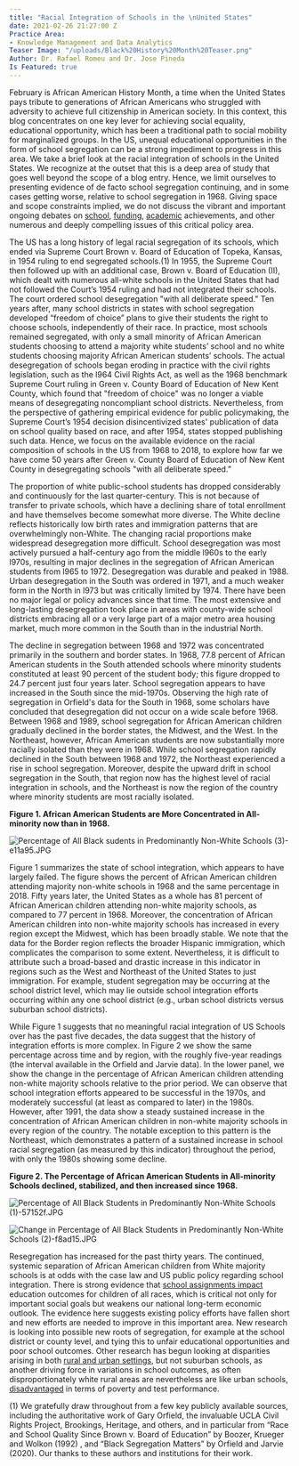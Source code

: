 ```yaml
---
title: "Racial Integration of Schools in the \nUnited States"
date: 2021-02-26 21:27:00 Z
Practice Area:
- Knowledge Management and Data Analytics
Teaser Image: "/uploads/Black%20History%20Month%20Teaser.png"
Author: Dr. Rafael Romeu and Dr. Jose Pineda
Is Featured: true
---
```


February is African American History Month, a time when the United States pays tribute to generations of African Americans who struggled with adversity to achieve full citizenship in American society. In this context, this blog concentrates on one key lever for achieving social equality, educational opportunity, which has been a traditional path to social mobility for marginalized groups. In the US, unequal educational opportunities in the form of school segregation can be a strong impediment to progress in this area. We take a brief look at the racial integration of schools in the United States. We recognize at the outset that this is a deep area of study that goes well beyond the scope of a blog entry. Hence, we limit ourselves to presenting evidence of de facto school segregation continuing, and in some cases getting worse, relative to school segregation in 1968. Giving space and scope constraints implied, we do not discuss the vibrant and important ongoing debates on [school](https://www.heritage.org/education/report/the-myth-racial-disparities-public-school-funding), [funding](https://edbuild.org/content/23-billion), [academic](https://nces.ed.gov/pubs2019/2019038.pdf) achievements, and other numerous and deeply compelling issues of this critical policy area. 

The US has a long history of legal racial segregation of its schools, which ended via Supreme Court Brown v. Board of Education of Topeka, Kansas, in 1954 ruling to end segregated schools.(1)  In 1955, the Supreme Court then followed up with an additional case, Brown v. Board of Education (II), which dealt with numerous all-white schools in the United States that had not followed the Court’s 1954 ruling and had not integrated their schools. The court ordered school desegregation "with all deliberate speed." Ten years after, many school districts in states with school segregation developed “freedom of choice” plans to give their students the right to choose schools, independently of their race. In practice, most schools remained segregated, with only a small minority of African American students choosing to attend a majority white students’ school and no white students choosing majority African American students’ schools. The actual desegregation of schools began eroding in practice with the civil rights legislation, such as the l964 Civil Rights Act, as well as the 1968 benchmark Supreme Court ruling in Green v. County Board of Education of New Kent County, which found that "freedom of choice" was no longer a viable means of desegregating noncompliant school districts. Nevertheless, from the perspective of gathering empirical evidence for public policymaking, the Supreme Court’s 1954 decision disincentivized states' publication of data on school quality based on race, and after 1954, states stopped publishing such data. Hence, we focus on the available evidence on the racial composition of schools in the US from 1968 to 2018, to explore how far we have come 50 years after Green v. County Board of Education of New Kent County in desegregating schools "with all deliberate speed.”  

The proportion of white public-school students has dropped considerably and continuously for the last quarter-century. This is not because of transfer to private schools, which have a declining share of total enrollment and have themselves become somewhat more diverse. The White decline reflects historically low birth rates and immigration patterns that are overwhelmingly non-White. The changing racial proportions make widespread desegregation more difficult. School desegregation was most actively pursued a half-century ago from the middle l960s to the early l970s, resulting in major declines in the segregation of African American students from l965 to 1972. Desegregation was durable and peaked in 1988. Urban desegregation in the South was ordered in 1971, and a much weaker form in the North in l973 but was critically limited by 1974. There have been no major legal or policy advances since that time. The most extensive and long-lasting desegregation took place in areas with county-wide school districts embracing all or a very large part of a major metro area housing market, much more common in the South than in the industrial North.

The decline in segregation between 1968 and 1972 was concentrated primarily in the southern and border states. In 1968, 77.8 percent of African American students in the South attended schools where minority students constituted at least 90 percent of the student body; this figure dropped to 24.7 percent just four years later. School segregation appears to have increased in the South since the mid-1970s. Observing the high rate of segregation in Orfield's data for the South in 1968, some scholars have concluded that desegregation did not occur on a wide scale before 1968. Between 1968 and 1989, school segregation for African American children gradually declined in the border states, the Midwest, and the West. In the Northeast, however, African American students are now substantially more racially isolated than they were in 1968. While school segregation rapidly declined in the South between 1968 and 1972, the Northeast experienced a rise in school segregation. Moreover, despite the upward drift in school segregation in the South, that region now has the highest level of racial integration in schools, and the Northeast is now the region of the country where minority students are most racially isolated.

**Figure 1. African American Students are More Concentrated in All-minority now than in 1968.**

![Percentage of All Black sudents in Predominantly Non-White Schools (3)-e11a95.JPG](/uploads/Percentage%20of%20All%20Black%20sudents%20in%20Predominantly%20Non-White%20Schools%20(3)-e11a95.JPG)


Figure 1 summarizes the state of school integration, which appears to have largely failed. The figure shows the percent of African American children attending majority non-white schools in 1968 and the same percentage in 2018. Fifty years later, the United States as a whole has 81 percent of African American children attending non-white majority schools, as compared to 77 percent in 1968. Moreover, the concentration of African American children into non-white majority schools has increased in every region except the Midwest, which has been broadly stable. We note that the data for the Border region reflects the broader Hispanic immigration, which complicates the comparison to some extent. Nevertheless, it is difficult to attribute such a broad-based and drastic increase in this indicator in regions such as the West and Northeast of the United States to just immigration. For example, student segregation may be occurring at the school district level, which may lie outside school integration efforts occurring within any one school district (e.g., urban school districts versus suburban school districts). 

While Figure 1 suggests that no meaningful racial integration of US Schools over has the past five decades, the data suggest that the history of integration efforts is more complex. In Figure 2 we show the same percentage across time and by region, with the roughly five-year readings (the interval available in the Orfield and Jarvie data). In the lower panel, we show the change in the percentage of African American children attending non-white majority schools relative to the prior period. We can observe that school integration efforts appeared to be successful in the 1970s, and moderately successful (at least as compared to later) in the 1980s. However, after 1991, the data show a steady sustained increase in the concentration of African American children in non-white majority schools in every region of the country. The notable exception to this pattern is the Northeast, which demonstrates a pattern of a sustained increase in school racial segregation (as measured by this indicator) throughout the period, with only the 1980s showing some decline. 

**Figure 2. The Percentage of African American Students in All-minority Schools declined, stabilized, and then increased since 1968.**

![Percentage of All Black Students in Predominantly Non-White Schools (1)-57152f.JPG](/uploads/Percentage%20of%20All%20Black%20Students%20in%20Predominantly%20Non-White%20Schools%20(1)-57152f.JPG)

![Change in Percentage of All Black Students in Predominantly Non-White Schools (2)-f8ad15.JPG](/uploads/Change%20in%20Percentage%20of%20All%20Black%20Students%20in%20Predominantly%20Non-White%20Schools%20(2)-f8ad15.JPG)

Resegregation has increased for the past thirty years. The continued, systemic separation of African American children from White majority schools is at odds with the case law and US public policy regarding school integration. There is strong evidence that [school assignments impact](https://academic.oup.com/qje/article-abstract/129/1/435/1896854) education outcomes for children of all races, which is critical not only for important social goals but weakens our national long-term economic outlook. The evidence here suggests existing policy efforts have fallen short and new efforts are needed to improve in this important area. New research is looking into possible new roots of segregation, for example at the school district or county level, and tying this to unfair educational opportunities and poor school outcomes. Other research has begun looking at disparities arising in both [rural and urban settings](https://www.urban.org/features/segregated-neighborhoods-segregated-schools), but not suburban schools, as another driving force in variations in school outcomes, as often disproportionately white rural areas are nevertheless are like urban schools, [disadvantaged](https://www.ncbi.nlm.nih.gov/pmc/articles/PMC5804745/) in terms of poverty and test performance. 






(1) We gratefully draw throughout from a few key publicly available sources, including the authoritative work of Gary Orfield, the invaluable UCLA Civil Rights Project, Brookings, Heritage, and others, and in particular from “Race and School Quality Since Brown v. Board of Education” by Boozer, Krueger and Wolkon (1992)[](https://brook.gs/3pRspIA) , and “Black Segregation Matters” by Orfield and Jarvie (2020)[](https://bit.ly/2ZWKnil). Our thanks to these authors and institutions for their work. 

 




